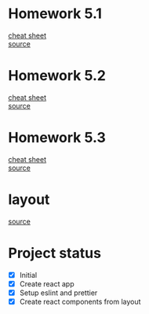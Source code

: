 # Homework 5.1

[cheat sheet](https://skyengpublic.notion.site/5-1-React-81233ea0ee0845b0a34c0c56cebec27f)\
[source](https://skyengpublic.notion.site/5-1-React-9b0556fc915e4dc89920888413480312)

# Homework 5.2

[cheat sheet](https://skyengpublic.notion.site/5-2-JSX-fae08ee85af54624a0518c276cd90eab)\
[source](https://skyengpublic.notion.site/5-2-JSX-1de6dbe17d1349fa8b4302469557dc06)

# Homework 5.3

[cheat sheet](https://skyengpublic.notion.site/5-3-dd8d004400a44a00a88651ec234a13a2)\
[source](https://skyengpublic.notion.site/5-3-4d6e63c4926f416dbdcbc63b058b687d)

# layout

[source](https://www.figma.com/file/vtZMS4fs4iZvgl29PONhKb/%D0%A0%D0%B0%D0%B7%D1%80%D0%B0%D0%B1%D0%BE%D1%82%D0%BA%D0%B0-%D0%BC%D1%83%D0%B7%D1%8B%D0%BA%D0%B0%D0%BB%D1%8C%D0%BD%D0%BE%D0%B3%D0%BE-%D1%81%D0%B5%D1%80%D0%B2%D0%B8%D1%81%D0%B0-(Community))

# Project status

-   [x] Initial
-   [x] Create react app
-   [x] Setup eslint and prettier
-   [x] Create react components from layout
